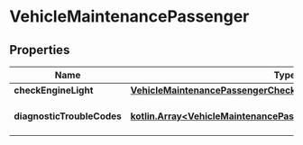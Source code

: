 
# VehicleMaintenancePassenger

## Properties
Name | Type | Description | Notes
------------ | ------------- | ------------- | -------------
**checkEngineLight** | [**VehicleMaintenancePassengerCheckEngineLight**](VehicleMaintenancePassengerCheckEngineLight.md) |  |  [optional]
**diagnosticTroubleCodes** | [**kotlin.Array&lt;VehicleMaintenancePassengerDiagnosticTroubleCodes&gt;**](VehicleMaintenancePassengerDiagnosticTroubleCodes.md) | Passenger vehicle DTCs. |  [optional]



